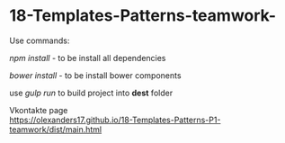 # 18-Templates-Patterns-teamwork-

Use commands:

_npm install_  - to be install all dependencies

_bower install_ - to be install bower components 

use  _gulp run_ to build project into **dest** folder




Vkontakte page  
https://olexanders17.github.io/18-Templates-Patterns-P1-teamwork/dist/main.html






